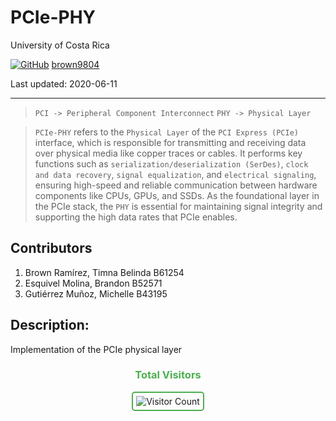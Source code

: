 # PCIe-PHY

University of Costa Rica

[![GitHub](https://img.shields.io/badge/--181717?logo=github&logoColor=ffffff)](https://github.com/)
[brown9804](https://github.com/brown9804)

Last updated: 2020-06-11

------------------------------------------

> `PCI -> Peripheral Component Interconnect`
> `PHY -> Physical Layer`

> `PCIe-PHY` refers to the `Physical Layer` of the `PCI Express (PCIe)` interface, which is responsible for transmitting and receiving data over physical media like copper traces or cables. It performs key functions such as `serialization/deserialization (SerDes)`, `clock and data recovery`, `signal equalization`, and `electrical signaling`, ensuring high-speed and reliable communication between hardware components like CPUs, GPUs, and SSDs. As the foundational layer in the PCIe stack, the `PHY` is essential for maintaining signal integrity and supporting the high data rates that PCIe enables.

## Contributors
1. Brown Ramírez, Timna Belinda  B61254
2. Esquivel Molina, Brandon B52571
3. Gutiérrez Muñoz, Michelle B43195

## Description:
Implementation of the PCIe physical layer

<div align="center">
  <h3 style="color: #4CAF50;">Total Visitors</h3>
  <img src="https://profile-counter.glitch.me/brown9804/count.svg" alt="Visitor Count" style="border: 2px solid #4CAF50; border-radius: 5px; padding: 5px;"/>
</div>
